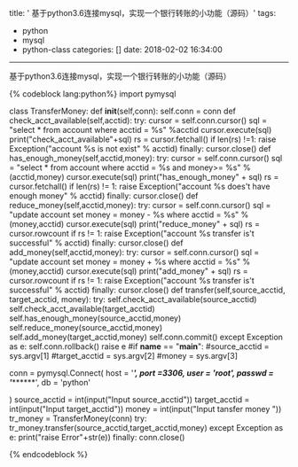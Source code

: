 title: ' 基于python3.6连接mysql，实现一个银行转账的小功能（源码）'
tags:
  - python
  - mysql
  - python-class
categories: []
date: 2018-02-02 16:34:00
---

基于python3.6连接mysql，实现一个银行转账的小功能（源码）
<!--more-->
{% codeblock lang:python%}
import pymysql


class TransferMoney:
    def __init__(self,conn):
        self.conn = conn
    def check_acct_available(self,acctid):
        try:
            cursor = self.conn.cursor()
            sql = "select * from account where acctid = %s" %acctid
            cursor.execute(sql)
            print("check_acct_available"+sql)
            rs = cursor.fetchall()
            if len(rs) !=1:
                raise Exception("account %s is not exist" % acctid)
        finally:
            cursor.close()
    def has_enough_money(self,acctid,money):
        try:
            cursor = self.conn.cursor()
            sql = "select * from account where acctid = %s and money>= %s" % (acctid,money)
            cursor.execute(sql)
            print("has_enough_money" + sql)
            rs = cursor.fetchall()
            if len(rs) != 1:
                raise Exception("account %s does't have enough money" % acctid)
        finally:
            cursor.close()
    def reduce_money(self,acctid,money):
        try:
            cursor = self.conn.cursor()
            sql = "update account set money = money - %s where acctid = %s" % (money,acctid)
            cursor.execute(sql)
            print("reduce_money" + sql)
            rs = cursor.rowcount
            if rs != 1:
                raise Exception("account %s transfer is't successful" % acctid)
        finally:
            cursor.close()
    def add_money(self,acctid,money):
        try:
            cursor = self.conn.cursor()
            sql = "update account set money = money + %s where acctid = %s" % (money,acctid)
            cursor.execute(sql)
            print("add_money" + sql)
            rs = cursor.rowcount
            if rs != 1:
                raise Exception("account %s transfer is't successful" % acctid)
        finally:
            cursor.close()
    def  transfer(self,source_acctid, target_acctid, money):
        try:
            self.check_acct_available(source_acctid)
            self.check_acct_available(target_acctid)
            self.has_enough_money(source_acctid,money)
            self.reduce_money(source_acctid,money)
            self.add_money(target_acctid,money)
            self.conn.commit()
        except Exception as e:
            self.conn.rollback()
            raise e
#if __name__ == "__main__":
    #source_acctid = sys.argv[1]
    #target_acctid = sys.argv[2]
    #money = sys.argv[3]

conn = pymysql.Connect(
    host = '*******',
    port =3306,
    user = 'root',
    passwd = '*************',
    db = 'python'

)
source_acctid = int(input("Input source_acctid"))
target_acctid = int(input("Input target_acctid"))
money = int(input("Input tansfer money "))
tr_money = TransferMoney(conn)
try:
    tr_money.transfer(source_acctid,target_acctid,money)
except Exception as e:
    print("raise Error"+str(e))
finally:
    conn.close()
	
{% endcodeblock %}